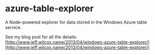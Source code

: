 azure-table-explorer
====================

A Node-powered explorer for data stored in the Windows Azure table service.

See my blog post for all the details: [http://www.jeff.wilcox.name/2013/04/windows-azure-table-explorer/](http://www.jeff.wilcox.name/2013/04/windows-azure-table-explorer/)
